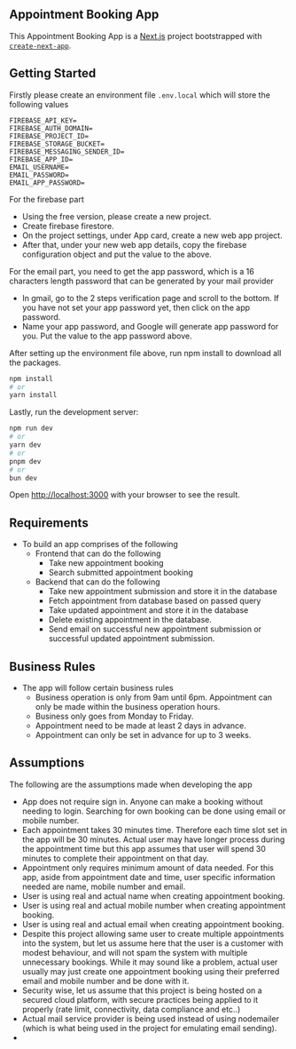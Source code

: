 ## Appointment Booking App

This Appointment Booking App is a [Next.js](https://nextjs.org/) project bootstrapped with [`create-next-app`](https://github.com/vercel/next.js/tree/canary/packages/create-next-app).

## Getting Started

Firstly please create an environment file `.env.local` which will store the following values

```
FIREBASE_API_KEY=
FIREBASE_AUTH_DOMAIN=
FIREBASE_PROJECT_ID=
FIREBASE_STORAGE_BUCKET=
FIREBASE_MESSAGING_SENDER_ID=
FIREBASE_APP_ID=
EMAIL_USERNAME=
EMAIL_PASSWORD=
EMAIL_APP_PASSWORD=
```

For the firebase part
- Using the free version, please create a new project. 
- Create firebase firestore.
- On the project settings, under App card, create a new web app project.
- After that, under your new web app details, copy the firebase configuration object and put the value to the above.

For the email part, you need to get the app password, which is a 16 characters length password that can be generated by your mail provider
- In gmail, go to the 2 steps verification page and scroll to the bottom. If you have not set your app password yet, then click on the app password. 
- Name your app password, and Google will generate app password for you. Put the value to the app password above. 

After setting up the environment file above, run npm install to download all the packages. 

```bash
npm install
# or
yarn install
```

Lastly, run the development server:

```bash
npm run dev
# or
yarn dev
# or
pnpm dev
# or
bun dev
```

Open [http://localhost:3000](http://localhost:3000) with your browser to see the result.

## Requirements

- To build an app comprises of the following 
    - Frontend that can do the following
        - Take new appointment booking
        - Search submitted appointment booking
    - Backend that can do the following
        - Take new appointment submission and store it in the database
        - Fetch appointment from database based on passed query
        - Take updated appointment and store it in the database
        - Delete existing appointment in the database.
        - Send email on successful new appointment submission or successful updated appointment submission.  


## Business Rules

- The app will follow certain business rules
    - Business operation is only from 9am until 6pm. Appointment can only be made within the business operation hours. 
    - Business only goes from Monday to Friday.
    - Appointment need to be made at least 2 days in advance.
    - Appointment can only be set in advance for up to 3 weeks.  


## Assumptions

The following are the assumptions made when developing the app
- App does not require sign in. Anyone can make a booking without needing to login. Searching for own booking can be done using email or mobile number. 
- Each appointment takes 30 minutes time. Therefore each time slot set in the app will be 30 minutes. Actual user may have longer process during the appointment time but this app assumes that user will spend 30 minutes to complete their appointment on that day. 
- Appointment only requires minimum amount of data needed. For this app, aside from appointment date and time, user specific information needed are name, mobile number and email. 
- User is using real and actual name when creating appointment booking.
- User is using real and actual mobile number when creating appointment booking. 
- User is using real and actual email when creating appointment booking. 
- Despite this project allowing same user to create multiple appointments into the system, but let us assume here that the user is a customer with modest behaviour, and will not spam the system with multiple unnecessary bookings. While it may sound like a problem, actual user usually may just create one appointment booking using their preferred email and mobile number and be done with it. 
- Security wise, let us assume that this project is being hosted on a secured cloud platform, with secure practices being applied to it properly (rate limit, connectivity, data compliance and etc..)
- Actual mail service provider is being used instead of using nodemailer (which is what being used in the project for emulating email sending). 
- 


